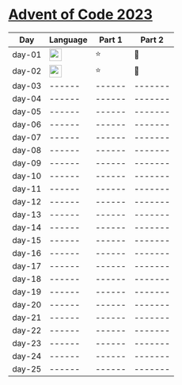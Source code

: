 # [Advent of Code 2023](https://adventofcode.com/2023)

| Day    | Language                                                                                                                 | Part 1 | Part 2  |
|--------|--------------------------------------------------------------------------------------------------------------------------|--------|---------|
| day-01 | <img src="https://img.shields.io/badge/python-%233776AB.svg?&style=for-the-badge&logo=python&logoColor=white" height=25> | :star: | :star2: |
| day-02 | <img src="https://img.shields.io/badge/python-%233776AB.svg?&style=for-the-badge&logo=python&logoColor=white" height=25> | :star: | :star2: |
| day-03 | ------                                                                                                                   | ------ | ------- |
| day-04 | ------                                                                                                                   | ------ | ------- |
| day-05 | ------                                                                                                                   | ------ | ------- |
| day-06 | ------                                                                                                                   | ------ | ------- |
| day-07 | ------                                                                                                                   | ------ | ------- |
| day-08 | ------                                                                                                                   | ------ | ------- |
| day-09 | ------                                                                                                                   | ------ | ------- |
| day-10 | ------                                                                                                                   | ------ | ------- |
| day-11 | ------                                                                                                                   | ------ | ------- |
| day-12 | ------                                                                                                                   | ------ | ------- |
| day-13 | ------                                                                                                                   | ------ | ------- |
| day-14 | ------                                                                                                                   | ------ | ------- |
| day-15 | ------                                                                                                                   | ------ | ------- |
| day-16 | ------                                                                                                                   | ------ | ------- |
| day-17 | ------                                                                                                                   | ------ | ------- |
| day-18 | ------                                                                                                                   | ------ | ------- |
| day-19 | ------                                                                                                                   | ------ | ------- |
| day-20 | ------                                                                                                                   | ------ | ------- |
| day-21 | ------                                                                                                                   | ------ | ------- |
| day-22 | ------                                                                                                                   | ------ | ------- |
| day-23 | ------                                                                                                                   | ------ | ------- |
| day-24 | ------                                                                                                                   | ------ | ------- |
| day-25 | ------                                                                                                                   | ------ | ------- |
